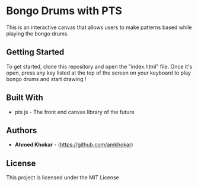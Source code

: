 # Bongo Drums with PTS

This is an interactive canvas that allows users to make patterns based while playing the bongo drums.

## Getting Started

To get started, clone this repository and open the "index.html" file. Once it's open, press any key listed at the top of the screen on your keyboard to play bongo drums and start drawing !

## Built With

- pts js - The front end canvas library of the future

## Authors

- **Ahmed Khokar** - (https://github.com/amkhokar)

## License

This project is licensed under the MIT License
